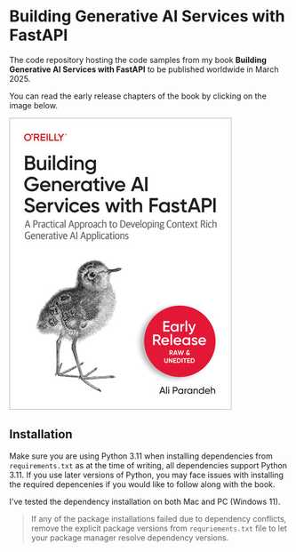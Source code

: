 # Building Generative AI Services with FastAPI
The code repository hosting the code samples from my book **Building Generative AI Services with FastAPI** to be published worldwide in March 2025.

You can read the early release chapters of the book by clicking on the image below.

[<img alt="Building Generative AI Services with FastAPI (O'Reilly)" src="images/book.jpg" />](https://learning.oreilly.com/library/view/building-generative-ai/9781098160296/)

## Installation 

Make sure you are using Python 3.11 when installing dependencies from `requirements.txt` as at the time of writing,
all dependencies support Python 3.11. 
If you use later versions of Python, you may face issues with installing the required depencenies if you would like to follow along with the book.

I've tested the dependency installation on both Mac and PC (Windows 11).

> If any of the package installations failed due to dependency conflicts, remove the explicit package versions from `requriements.txt` file to let your package manager resolve dependency versions.